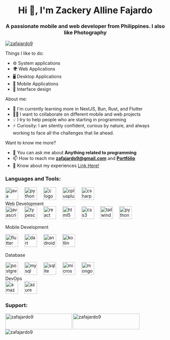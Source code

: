 <h1 align="center">Hi 👋, I'm Zackery Alline Fajardo</h1>
<h3 align="center">A passionate mobile and web developer from Philippines. I also like Photography</h3>
<p align="left"> <a href="https://github.com/ryo-ma/github-profile-trophy"><img src="https://github-profile-trophy.vercel.app/?username=zafajardo9" alt="zafajardo9" /></a> </p>
Things I like to do:

- ⚙️ System applications
- 🌍 Web Applications
- 🖥 Desktop Applications
- 📱 Mobile Applications
- 🎨 Interface design

About me:

- 🌱 I'm currently learning more in NextJS, Bun, Rust, and Flutter
- ✊🏽 I want to collaborate on different mobile and web projects
- 💡 I try to help people who are starting in programming
- ⚡ Curiosity: I am silently confident, curious by nature, and always working to face all the challenges that lie ahead.

Want to know me more?

- 💬 You can ask me about **Anything related to programming**
- 📫 How to reach me **zafajardo9@gmail.com** and **[Portfólio](https://zafajardo9-portfolio.netlify.app)**
- 📄 Know about my experiences [Link Here!](https://ik.imagekit.io/23umzxu6uw/Fajardo,%20Zackery%20Alline.pdf?updatedAt=1708830391880)

<h3 align="left">Languages and Tools:</h3>
<div align="left">
  <img src="https://cdn.jsdelivr.net/gh/devicons/devicon/icons/java/java-original.svg" height="40" alt="java logo"  />
  <img width="12" />
  <img src="https://cdn.jsdelivr.net/gh/devicons/devicon/icons/python/python-original.svg" height="40" alt="python logo"  />
  <img width="12" />
  <img src="https://cdn.jsdelivr.net/gh/devicons/devicon/icons/c/c-original.svg" height="40" alt="c logo"  />
  <img width="12" />
  <img src="https://cdn.jsdelivr.net/gh/devicons/devicon/icons/cplusplus/cplusplus-original.svg" height="40" alt="cplusplus logo"  />
  <img width="12" />
  <img src="https://cdn.jsdelivr.net/gh/devicons/devicon/icons/csharp/csharp-original.svg" height="40" alt="csharp logo"  />
</div>
Web Development
<div align="left">
  <img src="https://cdn.jsdelivr.net/gh/devicons/devicon/icons/javascript/javascript-original.svg" height="40" alt="javascript logo"  />
  <img width="12" />
  <img src="https://cdn.jsdelivr.net/gh/devicons/devicon/icons/typescript/typescript-original.svg" height="40" alt="typescript logo"  />
  <img width="12" />
  <img src="https://cdn.jsdelivr.net/gh/devicons/devicon/icons/react/react-original.svg" height="40" alt="react logo"  />
  <img width="12" />
  <img src="https://cdn.jsdelivr.net/gh/devicons/devicon/icons/html5/html5-original.svg" height="40" alt="html5 logo"  />
  <img width="12" />
  <img src="https://cdn.jsdelivr.net/gh/devicons/devicon/icons/css3/css3-original.svg" height="40" alt="css3 logo"  />
  <img width="12" />
  <img src="https://cdn.jsdelivr.net/gh/devicons/devicon/icons/tailwindcss/tailwindcss-original-wordmark.svg" height="40" alt="tailwindcss logo"  />
  <img width="12" />
  <img src="https://cdn.jsdelivr.net/gh/devicons/devicon/icons/python/python-original.svg" height="40" alt="python logo"  />
</div>

Mobile Development
<div align="left">
  <img src="https://cdn.jsdelivr.net/gh/devicons/devicon/icons/flutter/flutter-original.svg" height="40" alt="flutter logo"  />
  <img width="12" />
  <img src="https://cdn.jsdelivr.net/gh/devicons/devicon/icons/dart/dart-original.svg" height="40" alt="dart logo"  />
  <img width="12" />
  <img src="https://cdn.jsdelivr.net/gh/devicons/devicon/icons/androidstudio/androidstudio-original.svg" height="40" alt="androidstudio logo"  />
  <img width="12" />
  <img src="https://cdn.jsdelivr.net/gh/devicons/devicon/icons/kotlin/kotlin-original.svg" height="40" alt="kotlin logo"  />
</div>

Database
<div align="left">
  <img src="https://cdn.jsdelivr.net/gh/devicons/devicon/icons/postgresql/postgresql-original.svg" height="40" alt="postgresql logo"  />
  <img width="12" />
  <img src="https://cdn.jsdelivr.net/gh/devicons/devicon/icons/mysql/mysql-original.svg" height="40" alt="mysql logo"  />
  <img width="12" />
  <img src="https://cdn.jsdelivr.net/gh/devicons/devicon/icons/sqlite/sqlite-original.svg" height="40" alt="sqlite logo"  />
  <img width="12" />
  <img src="https://cdn.jsdelivr.net/gh/devicons/devicon/icons/microsoftsqlserver/microsoftsqlserver-plain.svg" height="40" alt="microsoftsqlserver logo"  />
  <img width="12" />
  <img src="https://cdn.jsdelivr.net/gh/devicons/devicon/icons/mongodb/mongodb-original.svg" height="40" alt="mongodb logo"  />
</div>
DevOps
<div align="left">
  <img src="https://www.liblogo.com/img-logo/aw7519fe58-aws-logo-file-amazon-web-services-logo-svg-wikimedia-commons.png" height="40" alt="amazonwebservices logo"  />
  <img width="12" />
  <img src="https://cdn.jsdelivr.net/gh/devicons/devicon/icons/azure/azure-original.svg" height="40" alt="azure logo"  />
</div>


<h3 align="left">Support:</h3>
<p><a href="https://www.buymeacoffee.com/zafajardo9"> <img align="left" src="https://cdn.buymeacoffee.com/buttons/v2/default-yellow.png" height="50" width="210" alt="zafajardo9" /></a><a href="https://ko-fi.com/zafajardo9"> <img align="left" src="https://cdn.ko-fi.com/cdn/kofi3.png?v=3" height="50" width="210" alt="zafajardo9" /></a></p>

<p align="left"> <img src="https://komarev.com/ghpvc/?username=zafajardo9&label=Profile%20views&color=0e75b6&style=flat" alt="zafajardo9" /> </p>

